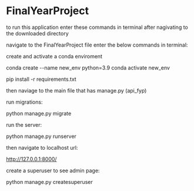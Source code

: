 # FinalYearProject

to run this application enter these commands in terminal after nagivating to the downloaded directory

navigate to the FinalYearProject file enter the below commands in terminal:

create and activate a conda enviroment

conda create --name new_env python=3.9
conda activate new_env

pip install -r requirements.txt

then naviage to the main file that has manage.py (api_fyp)

run migrations:

python manage.py migrate

run the server:

python manage.py runserver

then navigate to localhost url: 

http://127.0.0.1:8000/

create a superuser to see admin page:

python manage.py createsuperuser
